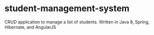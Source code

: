 # student-management-system
CRUD application to manage a list of students.  Written in Java 8, Spring, Hibernate, and AngularJS
